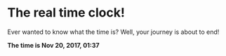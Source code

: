 # The real time clock!

Ever wanted to know what the time is? Well, your journey is about to end!

**The time is Nov 20, 2017, 01:37**